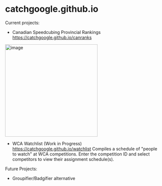 # catchgoogle.github.io

Current projects:

- Canadian Speedcubing Provincial Rankings
https://catchgoogle.github.io/canranks
<img width="300" alt="image" src="https://github.com/CatchGoogle/catchgoogle.github.io/assets/133523893/5a22c2fa-326a-4151-8bc3-ad1262300e76">

- WCA Watchlist (Work in Progress)
https://catchgoogle.github.io/watchlist
Compiles a schedule of "people to watch" at WCA competitions. Enter the competition ID and select competitors to view their assignment schedule(s).


Future Projects:

- Groupifier/Badgifier alternative
